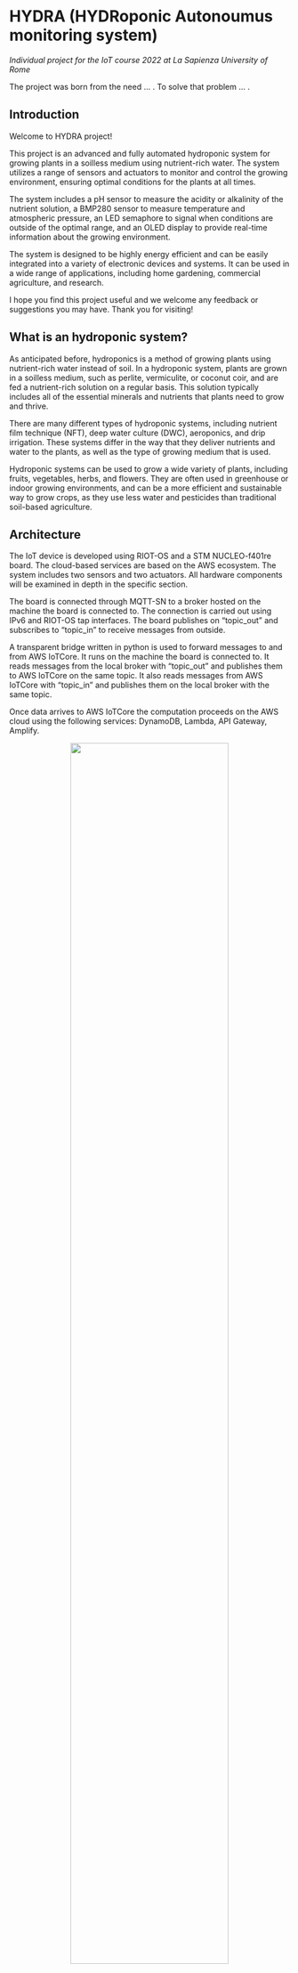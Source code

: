 # HYDRA (HYDRoponic Autonoumus monitoring system)

*Individual project for the IoT course 2022 at La Sapienza University of Rome*

The project was born from the need ... . To solve that problem ... .

## Introduction

Welcome to HYDRA project!

This project is an advanced and fully automated hydroponic system for growing plants in a soilless medium using nutrient-rich water. The system utilizes a range of sensors and actuators to monitor and control the growing environment, ensuring optimal conditions for the plants at all times.

The system includes a pH sensor to measure the acidity or alkalinity of the nutrient solution, a BMP280 sensor to measure temperature and atmospheric pressure, an LED semaphore to signal when conditions are outside of the optimal range, and an OLED display to provide real-time information about the growing environment.

The system is designed to be highly energy efficient and can be easily integrated into a variety of electronic devices and systems. It can be used in a wide range of applications, including home gardening, commercial agriculture, and research.

I hope you find this project useful and we welcome any feedback or suggestions you may have. Thank you for visiting!

## What is an hydroponic system?

As anticipated before, hydroponics is a method of growing plants using nutrient-rich water instead of soil. In a hydroponic system, plants are grown in a soilless medium, such as perlite, vermiculite, or coconut coir, and are fed a nutrient-rich solution on a regular basis. This solution typically includes all of the essential minerals and nutrients that plants need to grow and thrive.

There are many different types of hydroponic systems, including nutrient film technique (NFT), deep water culture (DWC), aeroponics, and drip irrigation. These systems differ in the way that they deliver nutrients and water to the plants, as well as the type of growing medium that is used.

Hydroponic systems can be used to grow a wide variety of plants, including fruits, vegetables, herbs, and flowers. They are often used in greenhouse or indoor growing environments, and can be a more efficient and sustainable way to grow crops, as they use less water and pesticides than traditional soil-based agriculture.

## Architecture 

The IoT device is developed using RIOT-OS and a STM NUCLEO-f401re board. The cloud-based services are based on the AWS ecosystem. The system includes two sensors and two actuators. All hardware components will be examined in depth in the specific section.

The board is connected through MQTT-SN to a broker hosted on the machine the board is connected to. The connection is carried out using IPv6 and RIOT-OS tap interfaces. The board publishes on “topic_out” and subscribes to “topic_in” to receive messages from outside.

A transparent bridge written in python is used to forward messages to and from AWS IoTCore. It runs on the machine the board is connected to. It reads messages from the local broker with “topic_out” and publishes them to AWS IoTCore on the same topic. It also reads messages from AWS IoTCore with “topic_in” and publishes them on the local broker with the same topic.

Once data arrives to AWS IoTCore the computation proceeds on the AWS cloud using the following services: DynamoDB, Lambda, API Gateway, Amplify.

<p align="center">
  <img src="https://user-images.githubusercontent.com/29161223/220335213-afa49440-1521-4cd2-8cd1-0b1de67a65fc.png" width="75%"></img>
</p>

## Hardware

### Board

<p align="center">
  <img src="https://user-images.githubusercontent.com/29161223/220341295-4504e293-1767-4fa7-8227-9320024d24c6.jpeg" width="45%"></img>
</p>

The [Nucleo F401RE development board](https://www.st.com/en/evaluation-tools/nucleo-f401re.html) is a compact, low-cost microcontroller development board that is designed to help engineers and hobbyists build and prototype projects with the STM32F401RE microcontroller. The board is based on the STM32F401RE microcontroller, which is part of the STM32F4 series of high-performance microcontrollers from STMicroelectronics.

The STM32F401RE microcontroller is a 32-bit ARM Cortex-M4 device that is designed for high-performance applications. It has a clock speed of up to 84 MHz, 512 KB of flash memory, and 96 KB of SRAM. The microcontroller also has a range of peripherals, including 12-bit ADC, DAC, timers, communication interfaces (SPI, I2C, USART), and a USB 2.0 OTG (on-the-go) controller.

The Nucleo F401RE development board has a range of features and connectors to make it easy to use and prototype with the STM32F401RE microcontroller. It has a built-in ST-LINK/V2-1 debugger and programmer, which can be used to program and debug the microcontroller using a PC. The board also has an Arduino Uno V3 connector, which allows it to be used with a range of Arduino-compatible shields and modules.

Other features of the Nucleo F401RE development board include an on-board ST-LINK/V2-1 debugger and programmer, a USB connector for power and programming, a user button and LED, and a 32.768 kHz crystal oscillator.

Overall, the Nucleo F401RE development board is a versatile and cost-effective platform for building and prototyping projects with the STM32F401RE microcontroller. It is suitable for a wide range of applications, including Internet of Things (IoT) projects, embedded systems, and robotics.

### BMP280

<p align="center">
  <img src="https://user-images.githubusercontent.com/29161223/220339968-0b16c6e6-f367-4c37-8be3-92db3ef12f5b.jpeg" width="45%"></img>
</p>

The BMP280 is a small, low-power digital sensor that can measure temperature and pressure. It is commonly used in weather stations, altimeters, cars, and other applications that require accurate measurement of atmospheric pressure and temperature.

The sensor is based on a microelectromechanical system (MEMS) pressure sensor, which uses a small, flexible membrane to measure pressure changes. The membrane is connected to a Wheatstone bridge circuit, which converts the pressure change into an electrical signal. This signal is then processed by the sensor's onboard microcontroller to provide a temperature and pressure reading.

The BMP280 has a temperature measurement range of -40 to 85 degrees Celsius, with an accuracy of +/- 1 degree Celsius. It has a pressure measurement range of 300 to 1100 hPa (hectopascals), with an accuracy of +/- 1 hPa. The sensor has a high resolution of 0.18 hPa for pressure measurement, which allows for highly accurate readings at different altitudes.

In addition to its temperature and pressure measurement capabilities, the BMP280 also has a built-in altimeter function, which can calculate the altitude based on the measured pressure. This feature can be useful in applications such as weather stations, where altitude is an important factor in weather prediction.

Generally speaking, the BMP280 is available in a compact, surface-mount package, making it easy to integrate into a variety of electronic devices. It operates on a voltage of 1.8 to 3.6 volts and has a low power consumption of only 1.8 microamps in power-down mode. This makes it well-suited for use in battery-powered devices or applications where power consumption is a concern.

#### I2C interface

The I2C interface uses the following pins:

- **SCK**: serial clock (SCL)

- **SDI**: data (SDA)

- **SDO**: the I2C address decides the pin. If SDO connects to GND (0), the address is 0x76, if it connects to VDDIO (1), the address is 0x77. In this module, we have connected it to VDDIO, so the address should be 0x77.

- **CSB**: Must be connected to VDDIO to select I2C interface

<p align="center">
  <img src="https://user-images.githubusercontent.com/29161223/220340205-9d057c5b-aa1f-4bec-9021-a9b58046bad3.jpeg" width="55%"></img>
</p>


### pH Sensor

<p align="center">
  <img src="https://user-images.githubusercontent.com/29161223/220337549-eed767c6-2964-445a-b887-6397c32dfe24.jpeg" width="45%"></img>
</p>

A pH sensor is a device that is used to measure the acidity or alkalinity of a solution. It works by detecting the concentration of hydrogen ions in a solution and expressing the results on a pH scale, which ranges from 0 to 14. A pH of 7 is neutral, while a pH below 7 is considered acidic and a pH above 7 is considered alkaline.

There are several different types of pH sensors, including glass electrodes, plastic electrodes, and ISFET (ion-sensitive field-effect transistor) sensors. These sensors work by detecting the electrical potential of the hydrogen ions in a solution and converting it into a measurable voltage. The voltage is then processed by the sensor's onboard electronics to provide a pH reading.

pH sensors are commonly used in a wide variety of applications, including water treatment, food and beverage processing, pharmaceutical manufacturing, and environmental monitoring. They are also used in hydroponic systems to monitor the pH of the nutrient solution and ensure optimal growing conditions for plants.

### Specifications

- Module Power : 5.00V
- Module Size : 43mm×32mm
- Measuring Range:0-14PH
- Measuring Temperature :0-60 ℃
- Accuracy : ± 0.1pH (25 ℃)
- Response Time : ≤ 1min
- pH Sensor with BNC Connector
- PH2.0 Interface ( 3 foot patch )
- Gain Adjustment Potentiometer
- Power Indicator LED

### Useful links
  - [dfrobot](https://wiki.dfrobot.com/PH_meter_SKU__SEN0161_)

### Semaphore

<p align="center">
  <img src="https://user-images.githubusercontent.com/29161223/220322270-7758ffcf-c7bb-471a-ba75-7d19e4b60a81.jpg" width="35%"></img>
</p>

The LED semaphore is an actuator that can be used to signal when the pH, temperature or pressure in the growing environment is outside of the optimal range for the plants. The semaphore can be programmed to display different colors or patterns, depending on the specific conditions in the system.

### Oled display

<p align="center">
  <img src="https://user-images.githubusercontent.com/29161223/220323008-dfbad0b8-dd4d-464a-97da-e4811ee15c3a.jpg" width="35%"></img>
</p>

The OLED display is used to display real-time information about the pH, temperature, and atmospheric pressure in the growing environment. This information can be used by the grower to make informed decisions about the care and maintenance of the plants.

#### U8g2 library

U8g2 is a monochrome graphics library for embedded devices ... .

## Network

In the network there will be transmitted different data (i.e. temperature, pH and pressure) coming from the board and the dispense message going to the board. These messages are small, so even a narrow band will be suitable for our use.

Latencies are short enough to not affect the usability of the system and are compliant with the objectives set before the development.

Data is transmitted every `n` seconds depending on needs. Clearly there will be overhead due to headers necessary to transmit the messages. MQTT-SN was chosen as the protocol to transmit messages because of its characteristics suitable for IoT applications, in particular for its small overhead.

## How to run
### Setup

You first need to add your AWS certificates in the `bridge/` folder, the following are needed:
- `bridge/root-CA.crt`
- `bridge/<name>.private.key`
- `bridge/<name>.cert.pem`

Moreover be sure to have `pipenv` installed.

### Startup scripts

To start HYDRA both `flash_run.sh` and `term_run.sh` scripts are provided. The first will flash the firmware and then execute it whereas the second one will only start the device. Both will initialize the EthOS serial connection.

Along that it is necessary to start mosquitto with the following command inside its folder: `./broker_mqtts conf.conf` (?).

At last, but not least, for the MQTT transparent bridge we need to create a python virtual environemt using `pipenv` and the dedicated `Pipfile`. At first go inside bridge folder and run `pipenv shell`, then `pipenv install`. Once we have our environment ready we can run it with the following command: `python3 transparent_bridge.py`.

## Demo video

A video presentation and demo of the project can be found [here](...)
